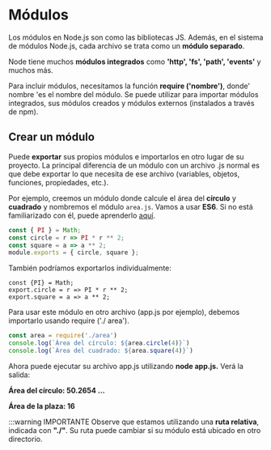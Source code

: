 # Módulos

Los módulos en Node.js son como las bibliotecas JS. Además, en el sistema de módulos Node.js, cada archivo se trata como un **módulo separado**.

Node tiene muchos **módulos integrados** como **'http', 'fs', 'path', 'events'** y muchos más.

Para incluir módulos, necesitamos la función **require ('nombre')**, donde' nombre 'es el nombre del módulo. Se puede utilizar para importar módulos integrados, sus módulos creados y módulos externos (instalados a través de npm).

## Crear un módulo

Puede **exportar** sus propios módulos e importarlos en otro lugar de su proyecto.
La principal diferencia de un módulo con un archivo .js normal es que debe exportar lo que necesita de ese archivo (variables, objetos, funciones, propiedades, etc.).

Por ejemplo, creemos un módulo donde calcule el área del **círculo** y **cuadrado** y nombremos el módulo `area.js`. Vamos a usar **ES6**. Si no está familiarizado con él, puede aprenderlo [aquí](https://www.w3schools.com/Js/js_es6.asp).

```js
const { PI } = Math;
const circle = r => PI * r ** 2;
const square = a => a ** 2;
module.exports = { circle, square };
```

También podríamos exportarlos individualmente:

```JS
const {PI} = Math;
export.circle = r => PI * r ** 2;
export.square = a => a ** 2;
```

Para usar este módulo en otro archivo (app.js por ejemplo), debemos importarlo usando require ('./ area').

```js
const area = require('./area')
console.log(`Área del círculo: ${area.circle(4)}`)
console.log(`Área del cuadrado: ${area.square(4)}`)
```

Ahora puede ejecutar su archivo app.js utilizando **node app.js.**
Verá la salida:

**Área del círculo: 50.2654 ...**

**Área de la plaza: 16**

:::warning IMPORTANTE
Observe que estamos utilizando una **ruta relativa**, indicada con **"./"**. Su ruta puede cambiar si su módulo está ubicado en otro directorio.
